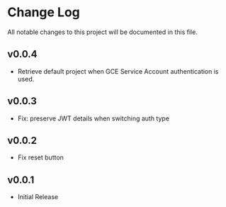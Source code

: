 # Change Log

All notable changes to this project will be documented in this file.

## v0.0.4

- Retrieve default project when GCE Service Account authentication is used.

## v0.0.3

- Fix: preserve JWT details when switching auth type

## v0.0.2

- Fix reset button

## v0.0.1

- Initial Release
